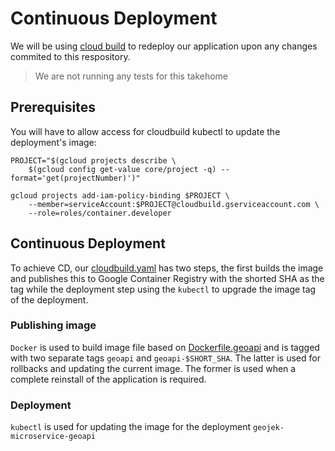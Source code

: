 # Continuous Deployment

We will be using [cloud build](https://cloud.google.com/cloud-build/) to redeploy our application upon any changes commited to this respository. 

> We are not running any tests for this takehome 

## Prerequisites

You will have to allow access for cloudbuild kubectl to update the deployment's image:

```
PROJECT="$(gcloud projects describe \
    $(gcloud config get-value core/project -q) --format='get(projectNumber)')"

gcloud projects add-iam-policy-binding $PROJECT \
    --member=serviceAccount:$PROJECT@cloudbuild.gserviceaccount.com \
    --role=roles/container.developer
```

## Continuous Deployment

To achieve CD, our [cloudbuild.yaml](../cloudbuild.yaml) has two steps, the first builds the image and publishes this to Google Container Registry with the shorted SHA as the tag while the deployment step using the `kubectl` to upgrade the image tag of the deployment.

### Publishing image 

`Docker` is used to build image file based on [Dockerfile.geoapi](../components/Dockerfile.geoapi) and is tagged with two separate tags `geoapi` and `geoapi-$SHORT_SHA`. The latter is used for rollbacks and updating the current image. The former is used when a complete reinstall of the application is required.

### Deployment

`kubectl` is used for updating the image for the deployment `geojek-microservice-geoapi`
